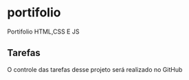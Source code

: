 # portifolio
Portifolio HTML,CSS E JS

## Tarefas

O controle das tarefas desse projeto será realizado no GitHub
